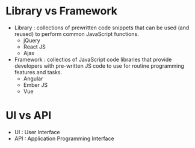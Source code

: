 # Library vs Framework
- Library : collections of prewritten code snippets that can be used (and reused) to perform common JavaScript functions.
  + jQuery
  + React JS
  + Ajax
- Framework : collectios of JavaScript code libraries that provide developers with pre-written JS code to use for routine programming features and tasks.
  + Angular
  + Ember JS
  + Vue

# UI vs API
- UI : User Interface
- API : Application Programming Interface
